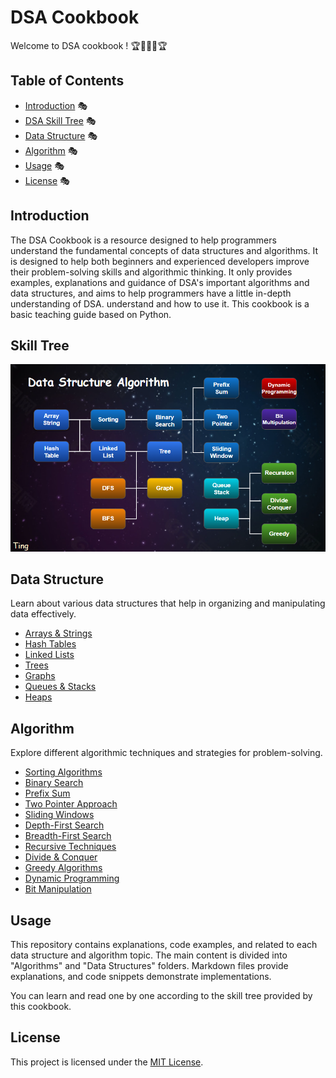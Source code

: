 # DSA Cookbook

Welcome to DSA cookbook ! 🏆🥇🥈🥉🏆

## Table of Contents

- [Introduction](#introduction) 🎭
- [DSA Skill Tree](#skill-tree) 🎭
- [Data Structure](#data-structure) 🎭
- [Algorithm](#algorithm) 🎭
- [Usage](#usage) 🎭
- [License](#license) 🎭

## Introduction

The DSA Cookbook is a resource designed to help programmers understand the fundamental concepts of data structures and algorithms. It is designed to help both beginners and experienced developers improve their problem-solving skills and algorithmic thinking. It only provides examples, explanations and guidance of DSA's important algorithms and data structures, and aims to help programmers have a little in-depth understanding of DSA. understand and how to use it. This cookbook is a basic teaching guide based on Python.

## Skill Tree

![Skills Tree](./image/skills_tree.png)

## Data Structure

Learn about various data structures that help in organizing and manipulating data effectively.

- [Arrays & Strings](https://github.com/Lucien1999s/Data-Structure-Algorithm-cookbook/blob/master/Data%20Structure/Array%26String.ipynb)
- [Hash Tables](https://github.com/Lucien1999s/Data-Structure-Algorithm-cookbook/blob/master/Data%20Structure/HashTable.ipynb)
- [Linked Lists](https://github.com/Lucien1999s/Data-Structure-Algorithm-cookbook/blob/master/Data%20Structure/LinkedList.ipynb)
- [Trees](https://github.com/Lucien1999s/Data-Structure-Algorithm-cookbook/blob/master/Data%20Structure/Tree.ipynb)
- [Graphs](https://github.com/Lucien1999s/Data-Structure-Algorithm-cookbook/blob/master/Data%20Structure/Graph.ipynb)
- [Queues & Stacks](https://github.com/Lucien1999s/Data-Structure-Algorithm-cookbook/blob/master/Data%20Structure/Queue%26Stack.ipynb)
- [Heaps](https://github.com/Lucien1999s/Data-Structure-Algorithm-cookbook/blob/master/Data%20Structure/Heap.ipynb)

## Algorithm

Explore different algorithmic techniques and strategies for problem-solving.

- [Sorting Algorithms](https://github.com/Lucien1999s/Data-Structure-Algorithm-cookbook/blob/master/Algorithm/Sorting.ipynb)
- [Binary Search](https://github.com/Lucien1999s/Data-Structure-Algorithm-cookbook/blob/master/Algorithm/BinarySearch.ipynb)
- [Prefix Sum](https://github.com/Lucien1999s/Data-Structure-Algorithm-cookbook/blob/master/Algorithm/PrefixSum.ipynb)
- [Two Pointer Approach](https://github.com/Lucien1999s/Data-Structure-Algorithm-cookbook/blob/master/Algorithm/TwoPointer.ipynb)
- [Sliding Windows](https://github.com/Lucien1999s/Data-Structure-Algorithm-cookbook/blob/master/Algorithm/SlidingWindows.ipynb)
- [Depth-First Search](https://github.com/Lucien1999s/Data-Structure-Algorithm-cookbook/blob/master/Algorithm/DepthFirstSearch.ipynb)
- [Breadth-First Search](https://github.com/Lucien1999s/Data-Structure-Algorithm-cookbook/blob/master/Algorithm/BreadthFirstSearch.ipynb)
- [Recursive Techniques](https://github.com/Lucien1999s/Data-Structure-Algorithm-cookbook/blob/master/Algorithm/Recursive.ipynb)
- [Divide & Conquer](https://github.com/Lucien1999s/Data-Structure-Algorithm-cookbook/blob/master/Algorithm/Divide%26Conquer.ipynb)
- [Greedy Algorithms](https://github.com/Lucien1999s/Data-Structure-Algorithm-cookbook/blob/master/Algorithm/Greedy.ipynb)
- [Dynamic Programming](https://github.com/Lucien1999s/Data-Structure-Algorithm-cookbook/blob/master/Algorithm/DynamicProgramming.ipynb)
- [Bit Manipulation](https://github.com/Lucien1999s/Data-Structure-Algorithm-cookbook/blob/master/Algorithm/BitManipulation.ipynb)

## Usage

This repository contains explanations, code examples, and related to each data structure and algorithm topic. The main content is divided into "Algorithms" and "Data Structures" folders. Markdown files provide explanations, and code snippets demonstrate implementations.

You can learn and read one by one according to the skill tree provided by this cookbook.

## License

This project is licensed under the [MIT License](LICENSE).
